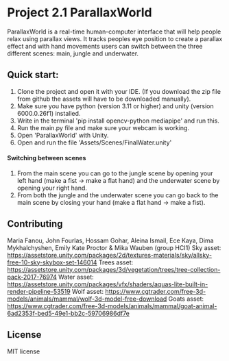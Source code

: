 # Project 2.1 ParallaxWorld
ParallaxWorld is a real-time human-computer interface that will help people relax using parallax views. It tracks peoples eye position to create a parallax effect and with hand movements users can switch between the three different scenes: main, jungle and underwater. 

## Quick start:

1. Clone the project and open it with your IDE. (If you download the zip file from github the assets will have to be downloaded manually).
2. Make sure you have python (version 3.11 or higher) and unity (version 6000.0.26f1) installed.
3. Write in the terminal 'pip install opencv-python mediapipe' and run this.
3. Run the main.py file and make sure your webcam is working.
4. Open 'ParallaxWorld' with Unity.
5. Open and run the file 'Assets/Scenes/FinalWater.unity'

#### Switching between scenes
1. From the main scene you can go to the jungle scene by opening your left hand (make a fist -> make a flat hand) and the underwater scene by opening your right hand.
2. From both the jungle and the underwater scene you can go back to the main scene by closing your hand (make a flat hand -> make a fist).

## Contributing
Maria Fanou, John Fourlas, Hossam Gohar, Aleina Ismail, Ece Kaya, Dima Mykhalchyshen, Emily Kate Proctor & Mika Wauben (group HCI1)
Sky asset: https://assetstore.unity.com/packages/2d/textures-materials/sky/allsky-free-10-sky-skybox-set-146014
Trees asset: https://assetstore.unity.com/packages/3d/vegetation/trees/tree-collection-pack-2017-76974
Water asset: https://assetstore.unity.com/packages/vfx/shaders/aquas-lite-built-in-render-pipeline-53519
Wolf asset: https://www.cgtrader.com/free-3d-models/animals/mammal/wolf-3d-model-free-download
Goats asset: https://www.cgtrader.com/free-3d-models/animals/mammal/goat-animal-6ad2353f-bed5-49e1-bb2c-59706986df7e

## License
MIT license

